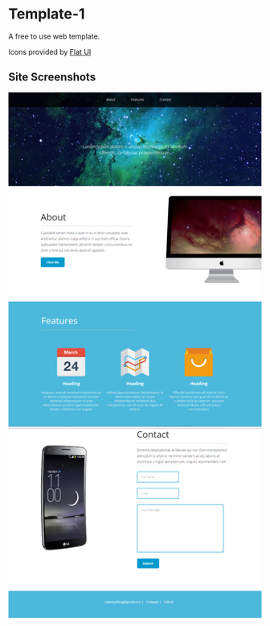 Template-1
==========

A free to use web template.

Icons provided by
[Flat UI](http://designmodo.github.io/Flat-UI/)

## Site Screenshots

![Screenshot1](https://raw.githubusercontent.com/DaBhai13/Template-1/master/img/screenshot.png)
![Screenshot2](https://raw.githubusercontent.com/DaBhai13/Template-1/master/img/screenshot-1.png)
![Screenshot3](https://raw.githubusercontent.com/DaBhai13/Template-1/master/img/screenshot-2.png)
![Screenshot4](https://raw.githubusercontent.com/DaBhai13/Template-1/master/img/Screenshot-3.png)
![Screenshot5](https://raw.githubusercontent.com/DaBhai13/Template-1/master/img/Screenshot-4.png)